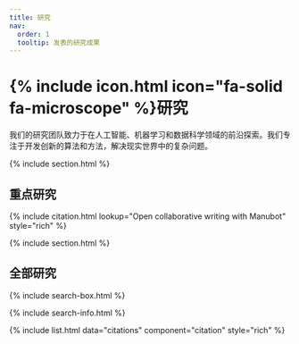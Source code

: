 ```yaml
---
title: 研究
nav:
  order: 1
  tooltip: 发表的研究成果
---
```


# {% include icon.html icon="fa-solid fa-microscope" %}研究

我们的研究团队致力于在人工智能、机器学习和数据科学领域的前沿探索。我们专注于开发创新的算法和方法，解决现实世界中的复杂问题。

{% include section.html %}

## 重点研究

{% include citation.html lookup="Open collaborative writing with Manubot" style="rich" %}

{% include section.html %}

## 全部研究

{% include search-box.html %}

{% include search-info.html %}

{% include list.html data="citations" component="citation" style="rich" %}

